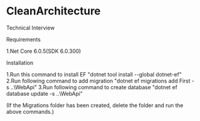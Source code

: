 # CleanArchitecture
 Technical Interview
 
 
Requirements

1.Net Core 6.0.5(SDK 6.0.300)

Installation

1.Run this command to install EF "dotnet tool install --global dotnet-ef"
2.Run following command to add migration "dotnet ef migrations add First -s ..\WebApi"
3.Run following command to create database "dotnet ef database update -s ..\WebApi"

(If the Migrations folder has been created, delete the folder and run the above commands.)
